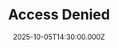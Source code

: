 ---
video:
  type: vimeo
  id: 1124648242
speaker:
  permalink: codey-friesen
  name: Codey Friesen
title: Access Denied
image: https://i.imgur.com/GAU9Rp6.jpeg
date: 2025-10-05T14:30:00.000Z
---